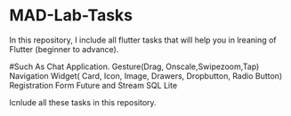 # MAD-Lab-Tasks
In this repository, I include all flutter tasks that will help you in lreaning of Flutter (beginner to advance).

#Such As
Chat Application.
Gesture(Drag, Onscale,Swipezoom,Tap)
Navigation
Widget( Card, Icon, Image, Drawers, Dropbutton, Radio Button)
Registration Form
Future and Stream
SQL Lite

Icnlude all these tasks in this repository.
